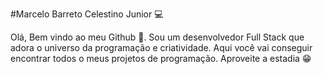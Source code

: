 #Marcelo Barreto Celestino Junior 💻

Olá, Bem vindo ao meu Github 👋. Sou um desenvolvedor Full Stack que adora o universo da programação e criatividade.
Aqui você vai conseguir encontrar todos o meus projetos de programação. Aproveite a estadia 😁

<!--
**MarceloBarretoCelestinoJunior/MarceloBarretoCelestinoJunior** is a ✨ _special_ ✨ repository because its `README.md` (this file) appears on your GitHub profile.

Here are some ideas to get you started:

- 🔭 I’m currently working on ...
- 🌱 I’m currently learning ...
- 👯 I’m looking to collaborate on ...
- 🤔 I’m looking for help with ...
- 💬 Ask me about ...
- 📫 How to reach me: ...
- 😄 Pronouns: ...
- ⚡ Fun fact: ...
-->

